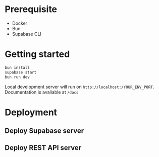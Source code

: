 # Prerequisite

- Docker
- Bun
- Supabase CLI

# Getting started

```bash
bun install
supabase start
bun run dev
```

Local development server will run on `http://localhost:/YOUR_ENV_PORT`. Documentation is avaliable at `/docs`

# Deployment
## Deploy Supabase server


## Deploy REST API server